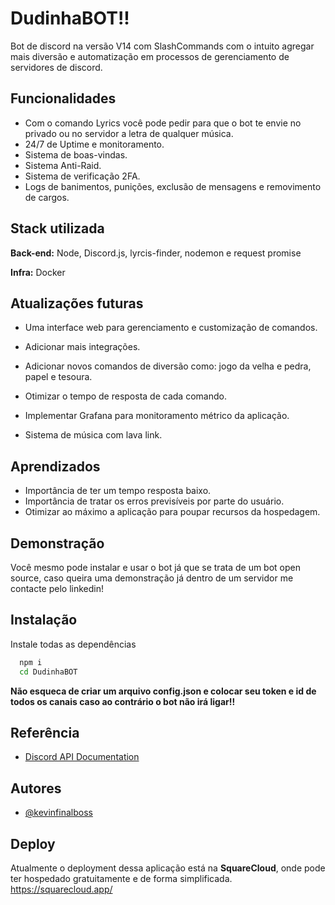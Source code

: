 
# DudinhaBOT!!

Bot de discord na versão V14 com SlashCommands com o intuito agregar mais diversão e automatização em processos de gerenciamento de servidores de discord.
## Funcionalidades

- Com o comando Lyrics você pode pedir para que o bot te envie no privado ou no servidor a letra de qualquer música.
- 24/7 de Uptime e monitoramento.
- Sistema de boas-vindas.
- Sistema Anti-Raid.
- Sistema de verificação 2FA.
- Logs de banimentos, punições, exclusão de mensagens e removimento de cargos.


## Stack utilizada

**Back-end:** Node, Discord.js, lyrcis-finder, nodemon e request promise 

**Infra:** Docker


## Atualizações futuras

- Uma interface web para gerenciamento e customização de comandos.

- Adicionar mais integrações.

- Adicionar novos comandos de diversão como: jogo da velha e pedra, papel e tesoura.

- Otimizar o tempo de resposta de cada comando.

- Implementar Grafana para monitoramento métrico da aplicação. 

- Sistema de música com lava link.


## Aprendizados


- Importância de ter um tempo resposta baixo.
- Importância de tratar os erros previsíveis por parte do usuário.
- Otimizar ao máximo a aplicação para poupar recursos da hospedagem.

## Demonstração

Você mesmo pode instalar e usar o bot já que se trata de um bot open source, caso queira uma demonstração já dentro de um servidor me contacte pelo linkedin!

## Instalação

Instale todas as dependências 

```bash
  npm i
  cd DudinhaBOT
```
**Não esqueca de criar um arquivo config.json e colocar seu token e id de todos os canais caso ao contrário o bot não irá ligar!!**
    
## Referência

 - [Discord API Documentation](https://discord.com/developers/docs/intro)
 
## Autores

- [@kevinfinalboss](https://www.github.com/kevinfinalboss)


## Deploy

Atualmente o deployment dessa aplicação está na **SquareCloud**, onde pode ter hospedado gratuitamente e de forma simplificada.
https://squarecloud.app/



